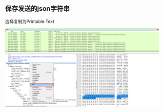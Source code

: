 ## 保存发送的json字符串

选择复制为Printable Text

![image-20241025113146239](resource/img/image-20241025113146239.png)